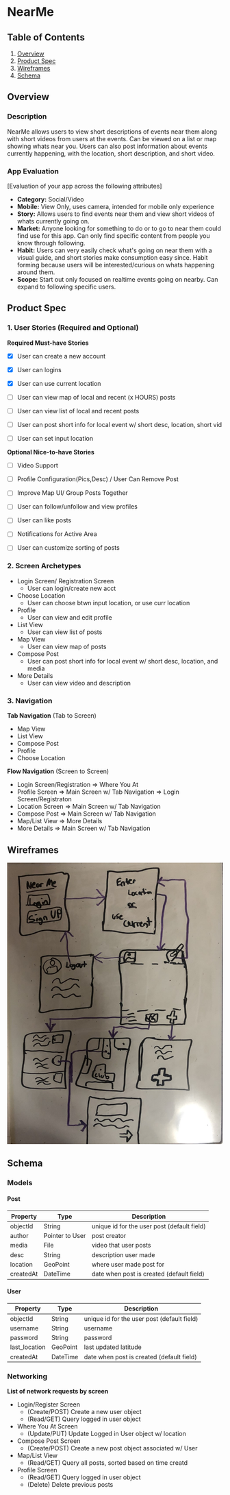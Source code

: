 # NearMe

## Table of Contents
1. [Overview](#Overview)
1. [Product Spec](#Product-Spec)
1. [Wireframes](#Wireframes)
2. [Schema](#Schema)

## Overview
### Description
NearMe allows users to view short descriptions of events near them along with short videos from users at the events. Can be viewed on a list or map showing whats near you. Users can also post information about events currently happening, with the location, short description, and short video.

### App Evaluation
[Evaluation of your app across the following attributes]
- **Category:** Social/Video
- **Mobile:** View Only, uses camera, intended for mobile only experience
- **Story:** Allows users to find events near them and view short videos of whats currently going on.
- **Market:** Anyone looking for something to do or to go to near them could find use for this app. Can only find specific content from people you know through following. 
- **Habit:** Users can very easily check what's going on near them with a visual guide, and short stories make consumption easy since. Habit forming because users will be interested/curious on whats happening around them.
- **Scope:** Start out only focused on realtime events going on nearby. Can expand to following specific users.

## Product Spec

### 1. User Stories (Required and Optional)

**Required Must-have Stories**

- [x] User can create a new account
- [x] User can logins
- [x] User can use current location
- [ ] User can view map of local and recent (x HOURS) posts
- [ ] User can view list of local and recent posts
- [ ] User can post short info for local event w/ short desc, location, short vid
- [ ] User can set input location



**Optional Nice-to-have Stories**

- [ ] Video Support
- [ ] Profile Configuration(Pics,Desc) / User Can Remove Post
- [ ] Improve Map UI/ Group Posts Together
- [ ] User can follow/unfollow and view profiles
- [ ] User can like posts
- [ ]  Notifications for Active Area
- [ ] User can customize sorting of posts



### 2. Screen Archetypes

* Login Screen/ Registration Screen
   * User can login/create new acct
* Choose Location
    * User can choose btwn input location, or use curr location
* Profile
    * User can view and edit profile
* List View
    * User can view list of posts
* Map View
   * User can view map of posts
* Compose Post
    * User can post short info for local event w/ short desc, location, and media
* More Details
   * User can view video and description


### 3. Navigation

**Tab Navigation** (Tab to Screen)

*  Map View
*  List View
*  Compose Post
*  Profile
*  Choose Location

**Flow Navigation** (Screen to Screen)

* Login Screen/Registration
   => Where You At
* Profile Screen
   => Main Screen w/ Tab Navigation
   => Login Screen/Registraton
* Location Screen
  => Main Screen w/ Tab Navigation
* Compose Post
  => Main Screen w/ Tab Navigation
* Map/List View
  => More Details
* More Details
  => Main Screen w/ Tab Navigation

## Wireframes
<img src="nearMeWireframe.jpg" width=600>


## Schema 
### Models
#### Post

   | Property      | Type     | Description |
   | ------------- | -------- | ------------|
   | objectId      | String   | unique id for the user post (default field) |
   | author        | Pointer to User| post creator |
   | media         | File     | video that user posts |
   | desc          | String   | description user made |
   | location      | GeoPoint   |where user made post for |
   | createdAt     | DateTime | date when post is created (default field) |
   
 #### User

   | Property      | Type     | Description |
   | ------------- | -------- | ------------|
   | objectId      | String   | unique id for the user post (default field) |
   | username      | String   | username |
   | password      | String   | password |
   | last_location| GeoPoint   | last updated latitude |
   | createdAt     | DateTime | date when post is created (default field) |



### Networking
**List of network requests by screen**
- Login/Register Screen
    - (Create/POST) Create a new user object
    - (Read/GET) Query logged in user object
- Where You At Screen
    - (Update/PUT) Update Logged in User object w/ location
- Compose Post Screen
    - (Create/POST) Create a new post object associated w/ User
- Map/List View
    - (Read/GET) Query all posts, sorted based on time creatd
- Profile Screen
    - (Read/GET) Query logged in user object
    - (Delete) Delete previous posts

